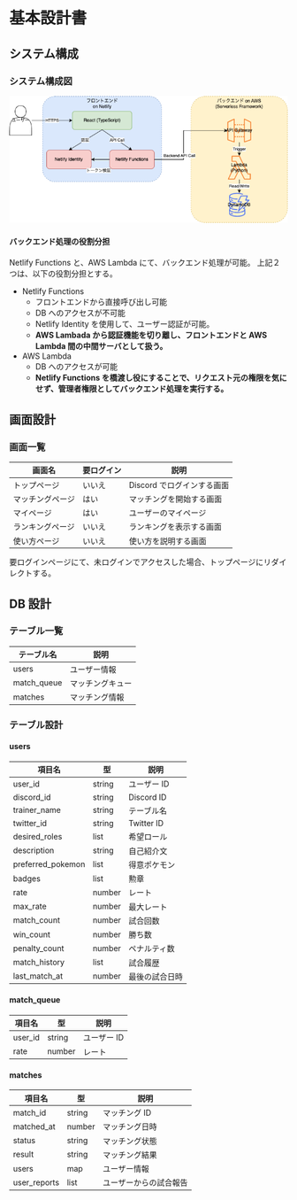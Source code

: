 # 基本設計書

## システム構成

### システム構成図

![システム構成図](img/unitemate-v2.drawio.png)

#### バックエンド処理の役割分担

Netlify Functions と、AWS Lambda にて、バックエンド処理が可能。
上記２つは、以下の役割分担とする。

- Netlify Functions
  - フロントエンドから直接呼び出し可能
  - DB へのアクセスが不可能
  - Netlify Identity を使用して、ユーザー認証が可能。
  - **AWS Lambada から認証機能を切り離し、フロントエンドと AWS Lambda 間の中間サーバとして扱う。**
- AWS Lambda
  - DB へのアクセスが可能
  - **Netlify Functions を橋渡し役にすることで、リクエスト元の権限を気にせず、管理者権限としてバックエンド処理を実行する。**

## 画面設計

### 画面一覧

| 画面名           | 要ログイン | 説明                       |
| ---------------- | ---------- | -------------------------- |
| トップページ     | いいえ     | Discord でログインする画面 |
| マッチングページ | はい       | マッチングを開始する画面   |
| マイページ       | はい       | ユーザーのマイページ       |
| ランキングページ | いいえ     | ランキングを表示する画面   |
| 使い方ページ     | いいえ     | 使い方を説明する画面       |

要ログインページにて、未ログインでアクセスした場合、トップページにリダイレクトする。

## DB 設計

### テーブル一覧

| テーブル名  | 説明             |
| ----------- | ---------------- |
| users       | ユーザー情報     |
| match_queue | マッチングキュー |
| matches     | マッチング情報   |

### テーブル設計

#### users

| 項目名            | 型     | 説明           |
| ----------------- | ------ | -------------- |
| user_id           | string | ユーザー ID    |
| discord_id        | string | Discord ID     |
| trainer_name      | string | テーブル名     |
| twitter_id        | string | Twitter ID     |
| desired_roles     | list   | 希望ロール     |
| description       | string | 自己紹介文     |
| preferred_pokemon | list   | 得意ポケモン   |
| badges            | list   | 勲章           |
| rate              | number | レート         |
| max_rate          | number | 最大レート     |
| match_count       | number | 試合回数       |
| win_count         | number | 勝ち数         |
| penalty_count     | number | ペナルティ数   |
| match_history     | list   | 試合履歴       |
| last_match_at     | number | 最後の試合日時 |

#### match_queue

| 項目名  | 型     | 説明        |
| ------- | ------ | ----------- |
| user_id | string | ユーザー ID |
| rate    | number | レート      |

#### matches

| 項目名       | 型     | 説明                   |
| ------------ | ------ | ---------------------- |
| match_id     | string | マッチング ID          |
| matched_at   | number | マッチング日時         |
| status       | string | マッチング状態         |
| result       | string | マッチング結果         |
| users        | map    | ユーザー情報           |
| user_reports | list   | ユーザーからの試合報告 |
